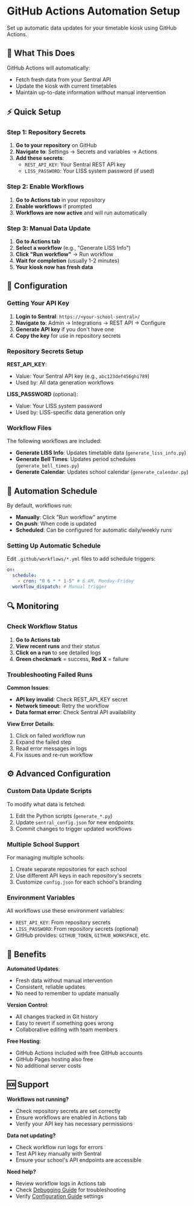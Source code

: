 # GitHub Actions Automation Setup

Set up automatic data updates for your timetable kiosk using GitHub Actions.

## 🎯 What This Does

GitHub Actions will automatically:

- Fetch fresh data from your Sentral API
- Update the kiosk with current timetables
- Maintain up-to-date information without manual intervention

## ⚡ Quick Setup

### Step 1: Repository Secrets

1. **Go to your repository** on GitHub
2. **Navigate to**: Settings → Secrets and variables → Actions
3. **Add these secrets**:
   - `REST_API_KEY`: Your Sentral REST API key
   - `LISS_PASSWORD`: Your LISS system password (if used)

### Step 2: Enable Workflows

1. **Go to Actions tab** in your repository
2. **Enable workflows** if prompted
3. **Workflows are now active** and will run automatically

### Step 3: Manual Data Update

1. **Go to Actions tab**
2. **Select a workflow** (e.g., "Generate LISS Info")
3. **Click "Run workflow"** → Run workflow
4. **Wait for completion** (usually 1-2 minutes)
5. **Your kiosk now has fresh data**

## 🔧 Configuration

### Getting Your API Key

1. **Login to Sentral**: `https://<your-school-sentral>/`
2. **Navigate to**: Admin → Integrations → REST API → Configure
3. **Generate API key** if you don't have one
4. **Copy the key** for use in repository secrets

### Repository Secrets Setup

**REST_API_KEY**:

- Value: Your Sentral API key (e.g., `abc123def456ghi789`)
- Used by: All data generation workflows

**LISS_PASSWORD** (optional):

- Value: Your LISS system password
- Used by: LISS-specific data generation only

### Workflow Files

The following workflows are included:

- **Generate LISS Info**: Updates timetable data (`generate_liss_info.py`)
- **Generate Bell Times**: Updates period schedules (`generate_bell_times.py`)
- **Generate Calendar**: Updates school calendar (`generate_calendar.py`)

## 📅 Automation Schedule

By default, workflows run:

- **Manually**: Click "Run workflow" anytime
- **On push**: When code is updated
- **Scheduled**: Can be configured for automatic daily/weekly runs

### Setting Up Automatic Schedule

Edit `.github/workflows/*.yml` files to add schedule triggers:

```yaml
on:
  schedule:
    - cron: "0 6 * * 1-5" # 6 AM, Monday-Friday
  workflow_dispatch: # Manual trigger
```

## 🔍 Monitoring

### Check Workflow Status

1. **Go to Actions tab**
2. **View recent runs** and their status
3. **Click on a run** to see detailed logs
4. **Green checkmark** = success, **Red X** = failure

### Troubleshooting Failed Runs

**Common Issues**:

- **API key invalid**: Check REST_API_KEY secret
- **Network timeout**: Retry the workflow
- **Data format error**: Check Sentral API availability

**View Error Details**:

1. Click on failed workflow run
2. Expand the failed step
3. Read error messages in logs
4. Fix issues and re-run workflow

## ⚙️ Advanced Configuration

### Custom Data Update Scripts

To modify what data is fetched:

1. Edit the Python scripts (`generate_*.py`)
2. Update `sentral_config.json` for new endpoints
3. Commit changes to trigger updated workflows

### Multiple School Support

For managing multiple schools:

1. Create separate repositories for each school
2. Use different API keys in each repository's secrets
3. Customize `config.json` for each school's branding

### Environment Variables

All workflows use these environment variables:

- `REST_API_KEY`: From repository secrets
- `LISS_PASSWORD`: From repository secrets (optional)
- GitHub provides: `GITHUB_TOKEN`, `GITHUB_WORKSPACE`, etc.

## 🚀 Benefits

**Automated Updates**:

- Fresh data without manual intervention
- Consistent, reliable updates
- No need to remember to update manually

**Version Control**:

- All changes tracked in Git history
- Easy to revert if something goes wrong
- Collaborative editing with team members

**Free Hosting**:

- GitHub Actions included with free GitHub accounts
- GitHub Pages hosting also free
- No additional server costs

## 🆘 Support

**Workflows not running?**

- Check repository secrets are set correctly
- Ensure workflows are enabled in Actions tab
- Verify your API key has necessary permissions

**Data not updating?**

- Check workflow run logs for errors
- Test API key manually with Sentral
- Ensure your school's API endpoints are accessible

**Need help?**

- Review workflow logs in Actions tab
- Check [Debugging Guide](DEBUGGING_GUIDE.md) for troubleshooting
- Verify [Configuration Guide](CONFIGURATION.md) settings
